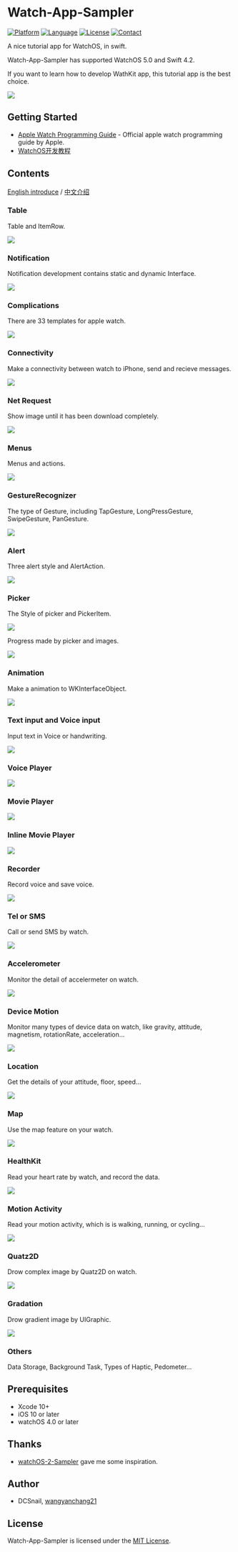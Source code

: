# Watch-App-Sampler

[![Platform](https://img.shields.io/badge/platform-%20watchOS%20%7C%20iOS-lightgray.svg)]()
[![Language](https://img.shields.io/badge/swift-4.2-orange.svg)](http://swift.org)
[![License](http://img.shields.io/badge/license-MIT-blue.svg)](http://mit-license.org)
[![Contact](https://img.shields.io/badge/contact-wangyanchang21-green.svg)](https://github.com/wangyanchang21)


A nice tutorial app for WatchOS, in swift.

Watch-App-Sampler has supported WatchOS 5.0 and Swift 4.2.

If you want to learn how to develop WathKit app, this tutorial app is the best choice.


![](https://github.com/wangyanchang21/Watch-App-Sampler/blob/master/image/watch.jpg)


## Getting Started

- [Apple Watch Programming Guide](https://developer.apple.com/library/ios/documentation/General/Conceptual/WatchKitProgrammingGuide/index.html) - Official apple watch programming guide by Apple.
- [WatchOS开发教程](https://blog.csdn.net/wangyanchang21/article/details/80928126)

## Contents

[English introduce](https://github.com/wangyanchang21/Watch-App-Sampler) / [中文介绍](https://github.com/wangyanchang21/Watch-App-Sampler/blob/master/README_chinese.md)

### Table

Table and ItemRow.

![](https://github.com/wangyanchang21/Watch-App-Sampler/blob/master/image/table.gif)

### Notification

Notification development contains static and dynamic Interface.

![](https://github.com/wangyanchang21/Watch-App-Sampler/blob/master/image/notification.gif)

### Complications

There are 33 templates for apple watch.

![](https://github.com/wangyanchang21/Watch-App-Sampler/blob/master/image/complication.png)

### Connectivity

Make a connectivity between watch to iPhone, send and recieve messages.

![](https://github.com/wangyanchang21/Watch-App-Sampler/blob/master/image/connectivity.gif)

### Net Request

Show image until it has been download completely.

![](https://github.com/wangyanchang21/Watch-App-Sampler/blob/master/image/request.gif)

### Menus

Menus and actions.

![](https://github.com/wangyanchang21/Watch-App-Sampler/blob/master/image/menum.gif)


### GestureRecognizer

The type of Gesture, including TapGesture, LongPressGesture, SwipeGesture, PanGesture.

![](https://github.com/wangyanchang21/Watch-App-Sampler/blob/master/image/gesture.gif)


### Alert

Three alert style and AlertAction.

![](https://github.com/wangyanchang21/Watch-App-Sampler/blob/master/image/alert.gif)

### Picker

The Style of picker and PickerItem.

![](https://github.com/wangyanchang21/Watch-App-Sampler/blob/master/image/picker.gif)


Progress made by picker and images.

![](https://github.com/wangyanchang21/Watch-App-Sampler/blob/master/image/progress.gif)

### Animation

Make a animation to WKInterfaceObject.

![](https://github.com/wangyanchang21/Watch-App-Sampler/blob/master/image/animation.gif)

### Text input and Voice input

Input text in Voice or handwriting.

![](https://github.com/wangyanchang21/Watch-App-Sampler/blob/master/image/textInput.gif)

### Voice Player

![](https://github.com/wangyanchang21/Watch-App-Sampler/blob/master/image/voicePlayer.gif)

### Movie Player

![](https://github.com/wangyanchang21/Watch-App-Sampler/blob/master/image/moviePlayer.gif)

### Inline Movie Player

![](https://github.com/wangyanchang21/Watch-App-Sampler/blob/master/image/inlinePlayer.gif)

### Recorder

Record voice and save voice.

![](https://github.com/wangyanchang21/Watch-App-Sampler/blob/master/image/record.gif)

### Tel or SMS 

Call or send SMS by watch.

![](https://github.com/wangyanchang21/Watch-App-Sampler/blob/master/image/openUrl.gif)

### Accelerometer

Monitor the detail of accelermeter on watch.

![](https://github.com/wangyanchang21/Watch-App-Sampler/blob/master/image/accelerometer.png)

### Device Motion

Monitor many types of device data on watch, like gravity, attitude, magnetism, rotationRate, acceleration...

![](https://github.com/wangyanchang21/Watch-App-Sampler/blob/master/image/deviceMotion.gif)

### Location

Get the details of your attitude, floor, speed...

![](https://github.com/wangyanchang21/Watch-App-Sampler/blob/master/image/location.png)

### Map

Use the map feature on your watch.

![](https://github.com/wangyanchang21/Watch-App-Sampler/blob/master/image/map.png)

### HealthKit

Read your heart rate by watch, and record the data.

![](https://github.com/wangyanchang21/Watch-App-Sampler/blob/master/image/heartRate.PNG)

### Motion Activity

Read your motion activity, which is is walking, running, or cycling...

![](https://github.com/wangyanchang21/Watch-App-Sampler/blob/master/image/motionActivity.PNG)

### Quatz2D

Drow complex image by Quatz2D on watch.

![](https://github.com/wangyanchang21/Watch-App-Sampler/blob/master/image/quatz.gif)

### Gradation

Drow gradient image by UIGraphic.

![](https://github.com/wangyanchang21/Watch-App-Sampler/blob/master/image/graphic.gif)


### Others

Data Storage, Background Task, Types of Haptic, Pedometer...


## Prerequisites

- Xcode 10+
- iOS 10 or later
- watchOS 4.0 or later

## Thanks

- [watchOS-2-Sampler](https://github.com/shu223/watchOS-2-Sampler) gave me some inspiration.

## Author

- DCSnail, [wangyanchang21](https://github.com/wangyanchang21)

## License

Watch-App-Sampler is licensed under the [MIT License](https://github.com/wangyanchang21/Watch-App-Sampler/blob/master/LICENSE).

